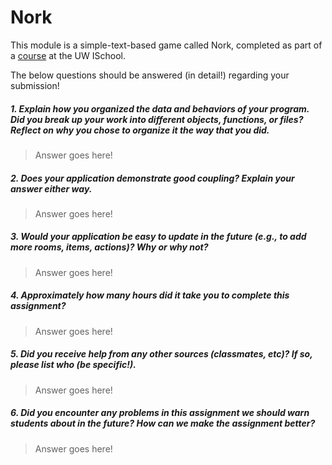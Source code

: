 # Nork

This module is a simple-text-based game called Nork, completed as part of a [course](http://arch-joelross.rhcloud.com/) at the UW ISchool. 

The below questions should be answered (in detail!) regarding your submission!

##### 1. Explain how you organized the _data_ and _behaviors_ of your program. Did you break up your work into different _objects_, _functions_, or _files_? Reflect on why you chose to organize it the way that you did. #####
> Answer goes here!


##### 2. Does your application demonstrate good *coupling*? Explain your answer either way. #####
> Answer goes here!


##### 3. Would your application be easy to update in the future (e.g., to add more rooms, items, actions)? Why or why not? #####
> Answer goes here!


##### 4. Approximately how many hours did it take you to complete this assignment? #####
> Answer goes here!


##### 5. Did you receive help from any other sources (classmates, etc)? If so, please list who (be specific!). #####
> Answer goes here!


##### 6. Did you encounter any problems in this assignment we should warn students about in the future? How can we make the assignment better? #####
> Answer goes here!

